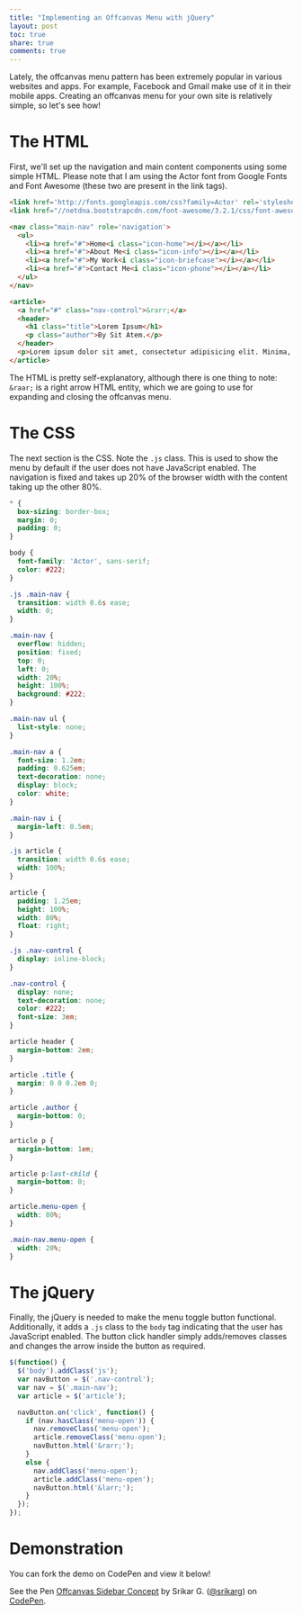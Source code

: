```yaml
---
title: "Implementing an Offcanvas Menu with jQuery"
layout: post
toc: true
share: true
comments: true
---
```


Lately, the offcanvas menu pattern has been extremely popular in various websites and apps. For example, Facebook and Gmail make use of it in their mobile apps. Creating an offcanvas menu for your own site is relatively simple, so let's see how!

# The HTML

First, we'll set up the navigation and main content components using some simple HTML. Please note that I am using the Actor font from Google Fonts and Font Awesome (these two are present in the link tags).

```html
<link href='http://fonts.googleapis.com/css?family=Actor' rel='stylesheet' type='text/css'>
<link href="//netdna.bootstrapcdn.com/font-awesome/3.2.1/css/font-awesome.min.css" rel="stylesheet">

<nav class="main-nav" role='navigation'>
  <ul>
    <li><a href="#">Home<i class="icon-home"></i></a></li>
    <li><a href="#">About Me<i class="icon-info"></i></a></li>
    <li><a href="#">My Work<i class="icon-briefcase"></i></a></li>
    <li><a href="#">Contact Me<i class="icon-phone"></i></a></li>
  </ul>
</nav>

<article>
  <a href="#" class="nav-control">&rarr;</a>
  <header>
    <h1 class="title">Lorem Ipsum</h1>
    <p class="author">By Sit Atem.</p>
  </header>
  <p>Lorem ipsum dolor sit amet, consectetur adipisicing elit. Minima, reiciendis.</p>
</article>
```

The HTML is pretty self-explanatory, although there is one thing to note: `&raar;` is a right arrow HTML entity, which we are going to use for expanding and closing the offcanvas menu.

# The CSS

The next section is the CSS. Note the `.js` class. This is used to show the menu by default if the user does not have JavaScript enabled. The navigation is fixed and takes up 20% of the browser width with the content taking up the other 80%.

```css
* {
  box-sizing: border-box;
  margin: 0;
  padding: 0;
}

body {
  font-family: 'Actor', sans-serif;
  color: #222;
}

.js .main-nav {
  transition: width 0.6s ease;
  width: 0;
}

.main-nav {
  overflow: hidden;
  position: fixed;
  top: 0;
  left: 0;
  width: 20%;
  height: 100%;
  background: #222;
}

.main-nav ul {
  list-style: none;
}

.main-nav a {
  font-size: 1.2em;
  padding: 0.625em;
  text-decoration: none;
  display: block;
  color: white;
}

.main-nav i {
  margin-left: 0.5em;
}

.js article {
  transition: width 0.6s ease;
  width: 100%;
}

article {
  padding: 1.25em;
  height: 100%;
  width: 80%;
  float: right;
}

.js .nav-control {
  display: inline-block;
}

.nav-control {
  display: none;
  text-decoration: none;
  color: #222;
  font-size: 3em;
}

article header {
  margin-bottom: 2em;
}

article .title {
  margin: 0 0 0.2em 0;
}

article .author {
  margin-bottom: 0;
}

article p {
  margin-bottom: 1em;
}

article p:last-child {
  margin-bottom: 0;
}

article.menu-open {
  width: 80%;
}

.main-nav.menu-open {
  width: 20%;
}
```

# The jQuery

Finally, the jQuery is needed to make the menu toggle button functional. Additionally, it adds a `.js` class to the `body` tag indicating that the user has JavaScript enabled. The button click handler simply adds/removes classes and changes the arrow inside the button as required.

```javascript
$(function() {
  $('body').addClass('js');
  var navButton = $('.nav-control');
  var nav = $('.main-nav');
  var article = $('article');

  navButton.on('click', function() {
    if (nav.hasClass('menu-open')) {
      nav.removeClass('menu-open');
      article.removeClass('menu-open');
      navButton.html('&rarr;');
    }
    else {
      nav.addClass('menu-open');
      article.addClass('menu-open');
      navButton.html('&larr;');
    }
  });
});
```

# Demonstration

You can fork the demo on CodePen and view it below!

<div class="codepen-container">
    <p data-height="500" data-theme-id="132" data-slug-hash="xwpAv" data-default-tab="html,result" data-user="srikarg" data-embed-version="2" data-pen-title="Offcanvas Sidebar Concept" class="codepen">See the Pen <a href="https://codepen.io/srikarg/pen/xwpAv/">Offcanvas Sidebar Concept</a> by Srikar G. (<a href="https://codepen.io/srikarg">@srikarg</a>) on <a href="https://codepen.io">CodePen</a>.</p>
    <script async src="https://production-assets.codepen.io/assets/embed/ei.js"></script>
</div>
